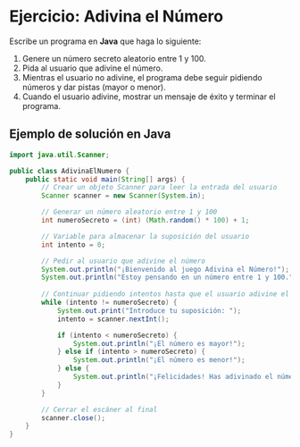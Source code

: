 # Ejercicio: Adivina el Número

Escribe un programa en **Java** que haga lo siguiente:

1. Genere un número secreto aleatorio entre 1 y 100.
2. Pida al usuario que adivine el número.
3. Mientras el usuario no adivine, el programa debe seguir pidiendo números y dar pistas (mayor o menor).
4. Cuando el usuario adivine, mostrar un mensaje de éxito y terminar el programa.

## Ejemplo de solución en Java

```java
import java.util.Scanner;

public class AdivinaElNumero {
    public static void main(String[] args) {
        // Crear un objeto Scanner para leer la entrada del usuario
        Scanner scanner = new Scanner(System.in);

        // Generar un número aleatorio entre 1 y 100
        int numeroSecreto = (int) (Math.random() * 100) + 1;

        // Variable para almacenar la suposición del usuario
        int intento = 0;

        // Pedir al usuario que adivine el número
        System.out.println("¡Bienvenido al juego Adivina el Número!");
        System.out.println("Estoy pensando en un número entre 1 y 100.");
        
        // Continuar pidiendo intentos hasta que el usuario adivine el número
        while (intento != numeroSecreto) {
            System.out.print("Introduce tu suposición: ");
            intento = scanner.nextInt();

            if (intento < numeroSecreto) {
                System.out.println("¡El número es mayor!");
            } else if (intento > numeroSecreto) {
                System.out.println("¡El número es menor!");
            } else {
                System.out.println("¡Felicidades! Has adivinado el número.");
            }
        }

        // Cerrar el escáner al final
        scanner.close();
    }
}
